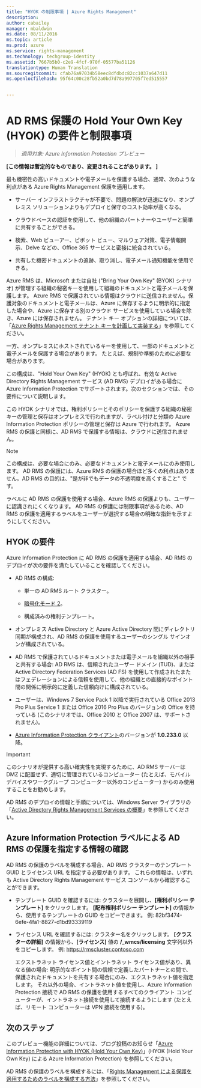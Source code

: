 ```yaml
---
title: "HYOK の制限事項 | Azure Rights Management"
description: 
author: cabailey
manager: mbaldwin
ms.date: 08/11/2016
ms.topic: article
ms.prod: azure
ms.service: rights-management
ms.technology: techgroup-identity
ms.assetid: 7667b5b0-c2e9-4fcf-970f-05577ba51126
translationtype: Human Translation
ms.sourcegitcommit: cfab76a97034b58eec8dfdbdc82cc1037a647d11
ms.openlocfilehash: 95f64c00c28fb52a0bd7d78a997705f7ed515557


---
```


# AD RMS 保護の Hold Your Own Key (HYOK) の要件と制限事項

>*適用対象: Azure Information Protection プレビュー*

**[この情報は暫定的なものであり、変更されることがあります。 ]**

最も機密性の高いドキュメントや電子メールを保護する場合、通常、次のような利点がある Azure Rights Management 保護を適用します。

- サーバー インフラストラクチャが不要で、問題の解決が迅速になり、オンプレミス ソリューションよりもデプロイと保守のコスト効率が高くなる。

- クラウドベースの認証を使用して、他の組織のパートナーやユーザーと簡単に共有することができる。

- 検索、Web ビューアー、ピボット ビュー、マルウェア対策、電子情報開示、Delve などの、Office 365 サービスと密接に統合されている。

- 共有した機密ドキュメントの追跡、取り消し、電子メール通知機能を使用できる。

Azure RMS は、Microsoft または自社 ("Bring Your Own Key" (BYOK) シナリオ) が管理する組織の秘密キーを使用して組織のドキュメントと電子メールを保護します。 Azure RMS で保護されている情報はクラウドに送信されません。保護対象のドキュメントと電子メールは、Azure に保存するように明示的に指定した場合や、Azure に保存する別のクラウド サービスを使用している場合を除き、Azure には保存されません。 テナント キー オプションの詳細については、「[Azure Rights Management テナント キーを計画して実装する](../plan-design/plan-implement-tenant-key.md)」を参照してください。 

一方、オンプレミスにホストされているキーを使用して、一部のドキュメントと電子メールを保護する場合があります。 たとえば、規制や準拠のために必要な場合があります。 

この構成は、"Hold Your Own Key" (HYOK) とも呼ばれ、有効な Active Directory Rights Management サービス (AD RMS) デプロイがある場合に Azure Information Protection でサポートされます。次のセクションでは、その要件について説明します。 

この HYOK シナリオでは、権利ポリシーとそのポリシーを保護する組織の秘密キーの管理と保存はオンプレミスで行われますが、ラベル付けと分類の Azure Information Protection ポリシーの管理と保存は Azure で行われます。 Azure RMS の保護と同様に、AD RMS で保護する情報は、クラウドに送信されません。

> [!NOTE]
> この構成は、必要な場合にのみ、必要なドキュメントと電子メールにのみ使用します。 AD RMS の保護には、Azure RMS の保護の場合ほど多くの利点はありません。AD RMS の目的は、"是が非でもデータの不透明度を高くすること" です。

ラベルに AD RMS の保護を使用する場合、Azure RMS の保護よりも、ユーザーに認識されにくくなります。 AD RMS の保護には制限事項があるため、AD RMS の保護を適用するラベルをユーザーが選択する場合の明確な指針を示すようにしてください。

## HYOK の要件

Azure Information Protection に AD RMS の保護を適用する場合、AD RMS のデプロイが次の要件を満たしていることを確認してください。

- AD RMS の構成:
    
    - 単一の AD RMS ルート クラスター。
    
    - [暗号化モード 2](https://technet.microsoft.com/library/hh867439.aspx)。
    
    - 構成済みの権利テンプレート。

- オンプレミス Active Directory と Azure Active Directory 間にディレクトリ同期が構成され、AD RMS の保護を使用するユーザーのシングル サインオンが構成されている。

- AD RMS で保護されているドキュメントまたは電子メールを組織以外の相手と共有する場合: AD RMS は、信頼されたユーザー ドメイン (TUD)、または Active Directory Federation Services (AD FS) を使用して作成されたまたはフェデレーションによる信頼を使用して、他の組織との直接的なポイント間の関係に明示的に定義した信頼向けに構成されている。

- ユーザーは、Windows 7 Service Pack 1 以降で実行されている Office 2013 Pro Plus Service 1 または Office 2016 Pro Plus のバージョンの Office を持っている (このシナリオでは、Office 2010 と Office 2007 は、サポートされません)。

- [Azure Information Protection クライアント](info-protect-client.md)のバージョンが **1.0.233.0** 以降。

> [!IMPORTANT]
> このシナリオが提供する高い確実性を実現するために、AD RMS サーバーは DMZ に配置せず、適切に管理されているコンピューター (たとえば、モバイル デバイスやワークグループ コンピューター以外のコンピューター) からのみ使用することをお勧めします。

AD RMS のデプロイの情報と手順については、Windows Server ライブラリの「[Active Directory Rights Management Services の概要](https://technet.microsoft.com/library/hh831364.aspx)」を参照してください。 


## Azure Information Protection ラベルによる AD RMS の保護を指定する情報の確認

AD RMS の保護のラベルを構成する場合、AD RMS クラスターのテンプレート GUID とライセンス URL を指定する必要があります。 これらの情報は、いずれも Active Directory Rights Management サービス コンソールから確認することができます。

- テンプレート GUID を確認するには: クラスターを展開し、**[権利ポリシー テンプレート]** をクリックします。 **[配布権利ポリシー テンプレート]** の情報から、使用するテンプレートの GUID をコピーできます。 例: 82bf3474-6efe-4fa1-8827-d1bd93339119

- ライセンス URL を確認するには: クラスター名をクリックします。 **[クラスターの詳細]** の情報から、**[ライセンス]** 値の **/_wmcs/licensing** 文字列以外をコピーします。 例: https://rmscluster.contoso.com 
    
    エクストラネット ライセンス値とイントラネット ライセンス値があり、異なる値の場合: 明示的なポイント間の信頼で定義したパートナーとの間で、保護されたドキュメントを共有する場合にのみ、エクストラネット値を指定します。 それ以外の場合、イントラネット値を使用し、Azure Information Protection 接続で AD RMS の保護を使用するすべてのクライアント コンピューターが、イントラネット接続を使用して接続するようにします (たとえば、リモート コンピューターは VPN 接続を使用する)。

## 次のステップ

このプレビュー機能の詳細については、ブログ投稿のお知らせ「[Azure Information Protection with HYOK (Hold Your Own Key)](https://blogs.technet.microsoft.com/enterprisemobility/2016/08/10/azure-information-protection-with-hyok-hold-your-own-key/)」(HYOK (Hold Your Own Key) による Azure Information Protection) を参照してください。

AD RMS の保護のラベルを構成するには、「[Rights Management による保護を適用するためのラベルを構成する方法](configure-policy-protection.md)」を参照してください。 



<!--HONumber=Aug16_HO2-->


